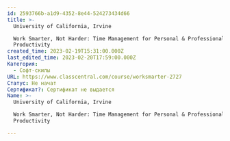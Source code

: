 ```yaml
---
id: 2593766b-a1d9-4352-8e44-524273434d66
title: >-
  University of California, Irvine

  Work Smarter, Not Harder: Time Management for Personal & Professional
  Productivity
created_time: 2023-02-19T15:31:00.000Z
last_edited_time: 2023-02-20T17:59:00.000Z
Категория:
  - Софт-скилы
URL: https://www.classcentral.com/course/worksmarter-2727
Статус: Не начат
Сертификат?: Сертификат не выдается
Name: >-
  University of California, Irvine

  Work Smarter, Not Harder: Time Management for Personal & Professional
  Productivity

---
```

